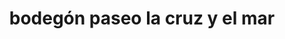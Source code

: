 ---
title: "bodegón paseo la cruz y el mar"
url: /puerto-la-cruz/bodegon-paseo-la-cruz-y-el-mar/
shop: Spirituosen
---